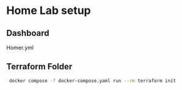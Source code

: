 # Home Lab setup

## Dashboard

Homer.yml


## Terraform Folder

```bash
 docker compose -f docker-compose.yaml run --rm terraform init
```
